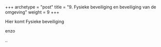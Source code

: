 +++
archetype = "post"
title = "9. Fysieke beveiliging en beveiliging van de omgeving"
weight = 9
+++

Hier komt Fysieke beveiliging


enzo


..
